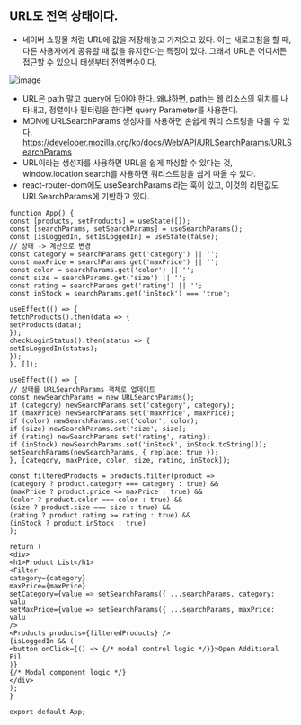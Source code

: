 ## URL도 전역 상태이다.

- 네이버 쇼핑몰 처럼 URL에 값을 저장해놓고 가져오고 있다. 이는 새로고침을 할 때, 다른 사용자에게 공유할 때 값을 유지한다는 특징이 있다. 그래서 URL은 어디서든 접근할 수 있으니 태생부터 전역변수이다.

![image](https://github.com/user-attachments/assets/ba71b536-c1fe-4afa-8e69-b1a6b137ed0f)

- URL은 path 말고 query에 담아야 한다. 왜냐하면, path는 웹 리소스의 위치를 나타내고, 정렬이나 필터링을 한다면 query Parameter를 사용한다.
- MDN에 URLSearchParams 생성자를 사용하면 손쉽게 쿼리 스트링을 다룰 수 있다. https://developer.mozilla.org/ko/docs/Web/API/URLSearchParams/URLSearchParams
- URL이라는 생성자를 사용하면 URL을 쉽게 파싱할 수 있다는 것, window.location.search를 사용하면 쿼리스트링을 쉽게 따올 수 있다.
- react-router-dom에도 useSearchParams 라는 훅이 있고, 이것의 리턴값도
  URLSearchParams에 기반하고 있다.

```tsx
function App() {
const [products, setProducts] = useState([]);
const [searchParams, setSearchParams] = useSearchParams();
const [isLoggedIn, setIsLoggedIn] = useState(false);
// 상태 -> 계산으로 변경
const category = searchParams.get('category') || '';
const maxPrice = searchParams.get('maxPrice') || '';
const color = searchParams.get('color') || '';
const size = searchParams.get('size') || '';
const rating = searchParams.get('rating') || '';
const inStock = searchParams.get('inStock') === 'true';

useEffect(() => {
fetchProducts().then(data => {
setProducts(data);
});
checkLoginStatus().then(status => {
setIsLoggedIn(status);
});
}, []);

useEffect(() => {
// 상태를 URLSearchParams 객체로 업데이트
const newSearchParams = new URLSearchParams();
if (category) newSearchParams.set('category', category);
if (maxPrice) newSearchParams.set('maxPrice', maxPrice);
if (color) newSearchParams.set('color', color);
if (size) newSearchParams.set('size', size);
if (rating) newSearchParams.set('rating', rating);
if (inStock) newSearchParams.set('inStock', inStock.toString());
setSearchParams(newSearchParams, { replace: true });
}, [category, maxPrice, color, size, rating, inStock]);

const filteredProducts = products.filter(product =>
(category ? product.category === category : true) &&
(maxPrice ? product.price <= maxPrice : true) &&
(color ? product.color === color : true) &&
(size ? product.size === size : true) &&
(rating ? product.rating >= rating : true) &&
(inStock ? product.inStock : true)
);

return (
<div>
<h1>Product List</h1>
<Filter
category={category}
maxPrice={maxPrice}
setCategory={value => setSearchParams({ ...searchParams, category: valu
setMaxPrice={value => setSearchParams({ ...searchParams, maxPrice: valu
/>
<Products products={filteredProducts} />
{isLoggedIn && (
<button onClick={() => {/* modal control logic */}}>Open Additional Fil
)}
{/* Modal component logic */}
</div>
);
}

export default App;
```
